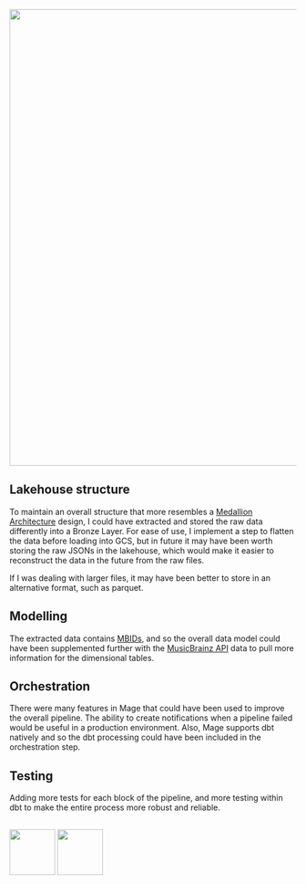 <p align="center">
 <picture>
<img src="https://github.com/jackv-murray/lastfm-scrobble-analysis/assets/102922713/f3815561-07b2-45b0-8600-8ef58d7f3383" width="800">
 </picture>
 </p>

## Lakehouse structure
To maintain an overall structure that more resembles a [Medallion Architecture](https://www.databricks.com/glossary/medallion-architecture) design, I could have extracted and stored the raw data differently into a Bronze Layer. For ease of use, I implement a step to flatten the data before loading into GCS, but in future it may have been worth storing the raw JSONs in the lakehouse, which would make it easier to reconstruct the data in the future from the raw files. 

If I was dealing with larger files, it may have been better to store in an alternative format, such as parquet. 

## Modelling
The extracted data contains [MBIDs](https://musicbrainz.org/doc/MusicBrainz_Identifier), and so the overall data model could have been supplemented further with the [MusicBrainz API](https://musicbrainz.org/doc/MusicBrainz_API) data to pull more information for the dimensional tables.

## Orchestration
There were many features in Mage that could have been used to improve the overall pipeline. The ability to create notifications when a pipeline failed would be useful in a production environment. Also, Mage supports dbt natively and so the dbt processing could have been included in the orchestration step. 

## Testing
Adding more tests for each block of the pipeline, and more testing within dbt to make the entire process more robust and reliable.


## 
[<img src="https://github.com/jackv-murray/lastfm_scrobble_analysis/blob/main/assets/back.png" width="80">](https://github.com/jackv-murray/lastfm-scrobble-analysis/blob/main/reproducibility/data_visualisation.md)
[<img src="https://github.com/jackv-murray/lastfm_scrobble_analysis/blob/main/assets/home.png" width="80">](https://github.com/jackv-murray/lastfm_scrobble_analysis)
